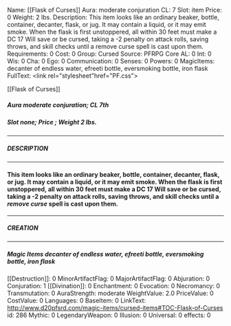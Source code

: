 Name: [[Flask of Curses]]
Aura: moderate conjuration
CL: 7
Slot: item
Price: 0
Weight: 2 lbs.
Description: This item looks like an ordinary beaker, bottle, container, decanter, flask, or jug. It may contain a liquid, or it may emit smoke. When the flask is first unstoppered, all within 30 feet must make a DC 17 Will save or be cursed, taking a -2 penalty on attack rolls, saving throws, and skill checks until a remove curse spell is cast upon them.
Requirements: 0
Cost: 0
Group: Cursed
Source: PFRPG Core
AL: 0
Int: 0
Wis: 0
Cha: 0
Ego: 0
Communication: 0
Senses: 0
Powers: 0
MagicItems: decanter of endless water, efreeti bottle, eversmoking bottle, iron flask
FullText: <link rel="stylesheet"href="PF.css"><div class="heading"><p class="alignleft">[[Flask of Curses]]</p><div style="clear: both;"></div></div><div><h5><b>Aura </b>moderate conjuration; <b>CL </b>7th</h5><h5><b>Slot </b>none; <b>Price </b>; <b>Weight </b>2 lbs.</h5></div><hr/><div><h5><b>DESCRIPTION</b></h5></div><hr/><div><h4><p>This item looks like an ordinary beaker, bottle, container, decanter, flask, or jug. It may contain a liquid, or it may emit smoke. When the flask is first unstoppered, all within 30 feet must make a DC 17 Will save or be cursed, taking a -2 penalty on attack rolls, saving throws, and skill checks until a <i>remove curse</i> spell is cast upon them.</p></h4></div><hr/><div><h5><b>CREATION</b></h5></div><hr/><div><h5><b>Magic Items </b><i>decanter of endless water, efreeti bottle, eversmoking bottle, iron flask</i></h5></div>
[[Destruction]]: 0
MinorArtifactFlag: 0
MajorArtifactFlag: 0
Abjuration: 0
Conjuration: 1
[[Divination]]: 0
Enchantment: 0
Evocation: 0
Necromancy: 0
Transmutation: 0
AuraStrength: moderate
WeightValue: 2.0
PriceValue: 0
CostValue: 0
Languages: 0
BaseItem: 0
LinkText: http://www.d20pfsrd.com/magic-items/cursed-items#TOC-Flask-of-Curses
id: 286
Mythic: 0
LegendaryWeapon: 0
Illusion: 0
Universal: 0
effects: 0
